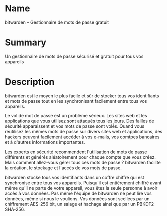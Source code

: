 # Name

bitwarden – Gestionnaire de mots de passe gratuit

# Summary

Un gestionnaire de mots de passe sécurisé et gratuit pour tous vos appareils

# Description

bitwarden est le moyen le plus facile et sûr de stocker tous vos identifiants et mots de passe tout en les synchronisant facilement entre tous vos appareils.

Le vol de mot de passe est un problème sérieux. Les sites web et les applications que vous utilisez sont attaqués tous les jours. Des failles de sécurité apparaissent et vos mots de passe sont volés. Quand vous réutilisez les mêmes mots de passe sur divers sites web et applications, des hackers peuvent facilement accéder à vos e-mails, vos comtpes bancaires et à d'autres informations importantes.

Les experts en sécurité recommendent l'utilisation de mots de passe différents et générés aléatoirement pour chaque compte que vous créez. Mais comment allez-vous gérer tous ces mots de passe ? bitwarden facilite la création, le stockage et l'accès de vos mots de passe.

bitwarden stocke tous vos identifiants dans un coffre chiffré qui est synchronisé entre tous vos appareils. Puisqu'il est entièrement chiffré avant même qu'il ne parte de votre appareil, vous êtes la seule personne à avoir accès à vos données. Pas même l'équipe de bitwarden ne peut lire vos données, même si nous le voulions. Vos données sont scellées par un chiffrement AES-256 bit, un salage et hachage ainsi que par un PBKDF2 SHA-256.
